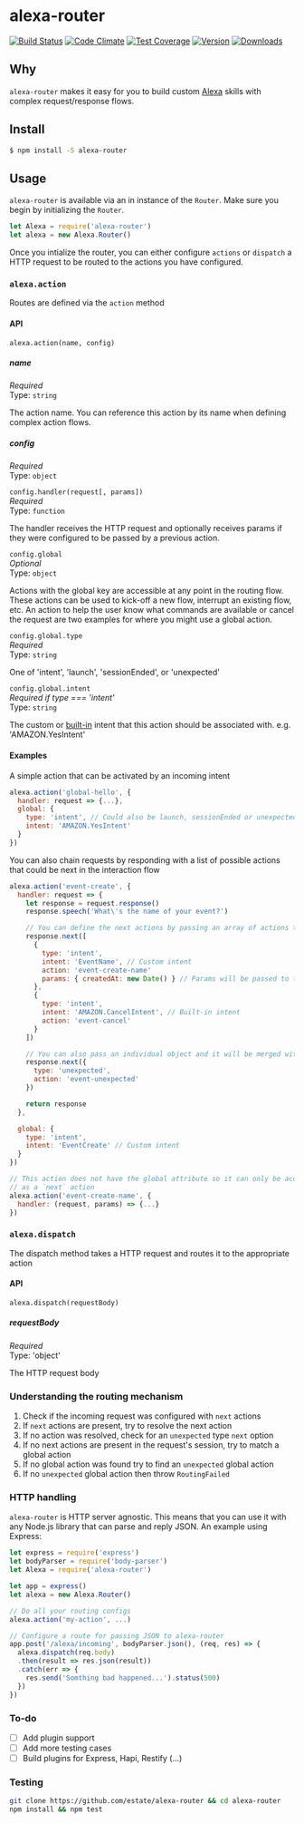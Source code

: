 # alexa-router
[![Build Status](https://circleci.com/gh/estate/alexa-router.svg?style=shield)](https://circleci.com/gh/estate/alexa-router)
[![Code Climate](https://codeclimate.com/github/estate/alexa-router/badges/gpa.svg)](https://codeclimate.com/github/estate/alexa-router)
[![Test Coverage](https://codeclimate.com/github/estate/alexa-router/badges/coverage.svg)](https://codeclimate.com/github/estate/alexa-router/coverage)
[![Version](https://badge.fury.io/js/alexa-router.svg)](http://badge.fury.io/js/alexa-router)
[![Downloads](http://img.shields.io/npm/dm/alexa-router.svg)](https://www.npmjs.com/package/alexa-router)


## Why
`alexa-router` makes it easy for you to build custom [Alexa](https://developer.amazon.com/alexa)
skills with complex request/response flows.

## Install
```bash
$ npm install -S alexa-router
```

## Usage

`alexa-router` is available via an in instance of the `Router`. Make sure you begin by initializing the
`Router`.

```javascript
let Alexa = require('alexa-router')
let alexa = new Alexa.Router()
```

Once you intialize the router, you can either configure `actions` or `dispatch` a HTTP request to be
routed to the actions you have configured.

### `alexa.action`

Routes are defined via the `action` method

#### API

`alexa.action(name, config)`

##### name
*Required* <br>
Type: `string`

The action name. You can reference this action by its name when defining complex action flows.

##### config
*Required* <br>
Type: `object`

`config.handler(request[, params])` <br>
*Required* <br>
Type: `function`

The handler receives the HTTP request and optionally receives params if they were configured to
be passed by a previous action.

`config.global` <br>
*Optional* <br>
Type: `object`

Actions with the global key are accessible at any point in the routing flow. These actions can be
used to kick-off a new flow, interrupt an existing flow, etc. An action to help the user know what
commands are available or cancel the request are two examples for where you might use a global action.

`config.global.type` <br>
*Required* <br>
Type: `string`

One of 'intent', 'launch', 'sessionEnded', or 'unexpected'

`config.global.intent` <br>
*Required if type === 'intent'* <br>
Type: `string`

The custom or [built-in](https://developer.amazon.com/public/solutions/alexa/alexa-skills-kit/docs/implementing-the-built-in-intents)
intent that this action should be associated with. e.g. 'AMAZON.YesIntent'

#### Examples

A simple action that can be activated by an incoming intent
```javascript
alexa.action('global-hello', {
  handler: request => {...},
  global: {
    type: 'intent', // Could also be launch, sessionEnded or unexpected
    intent: 'AMAZON.YesIntent'
  }
})
```

You can also chain requests by responding with a list of possible actions that could be next in the interaction flow

```javascript
alexa.action('event-create', {
  handler: request => {
    let response = request.response()
    response.speech('What\'s the name of your event?')

    // You can define the next actions by passing an array of actions that can come next
    response.next([
      {
        type: 'intent',
        intent: 'EventName', // Custom intent
        action: 'event-create-name'
        params: { createdAt: new Date() } // Params will be passed to the `event-create-name` handler
      },
      {
        type: 'intent',
        intent: 'AMAZON.CancelIntent', // Built-in intent
        action: 'event-cancel'
      }
    ])

    // You can also pass an individual object and it will be merged with the previous ones
    response.next({
      type: 'unexpected',
      action: 'event-unexpected'
    })

    return response
  },

  global: {
    type: 'intent',
    intent: 'EventCreate' // Custom intent
  }
})

// This action does not have the global attribute so it can only be accessed if passed
// as a `next` action
alexa.action('event-create-name', {
  handler: (request, params) => {...}
})
```

### `alexa.dispatch`

The dispatch method takes a HTTP request and routes it to the appropriate action

#### API

`alexa.dispatch(requestBody)`

##### requestBody
*Required* <br>
Type: 'object'

The HTTP request body

### Understanding the routing mechanism

1. Check if the incoming request was configured with `next` actions
  1. If `next` actions are present, try to resolve the next action
  2. If no action was resolved, check for an `unexpected` type `next` option
2. If no next actions are present in the request's session, try to match a global action
3. If no global action was found try to find an `unexpected` global action
4. If no `unexpected` global action then throw `RoutingFailed`

### HTTP handling

`alexa-router` is HTTP server agnostic. This means that you can use it with
any Node.js library that can parse and reply JSON. An example using Express:

```javascript
let express = require('express')
let bodyParser = require('body-parser')
let Alexa = require('alexa-router')

let app = express()
let alexa = new Alexa.Router()

// Do all your routing configs
alexa.action('my-action', ...)

// Configure a route for passing JSON to alexa-router
app.post('/alexa/incoming', bodyParser.json(), (req, res) => {
  alexa.dispatch(req.body)
  .then(result => res.json(result))
  .catch(err => {
    res.send('Somthing bad happened...').status(500)
  })
})
```

### To-do

- [ ] Add plugin support
- [ ] Add more testing cases
- [ ] Build plugins for Express, Hapi, Restify (...)

### Testing

```bash
git clone https://github.com/estate/alexa-router && cd alexa-router
npm install && npm test
```
